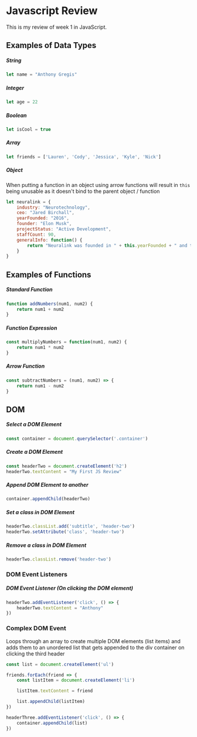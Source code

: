 # Javascript Review
This is my review of week 1 in JavaScript.

## Examples of Data Types

##### String
```javascript
let name = "Anthony Gregis"
```

##### Integer
```javascript
let age = 22
```

##### Boolean
```javascript
let isCool = true
```

##### Array
```javascript
let friends = ['Lauren', 'Cody', 'Jessica', 'Kyle', 'Nick']
```

##### Object

When putting a function in an object using arrow functions will result in `this` being unusable as it doesn't bind to the parent object / function

```javascript
let neuralink = {
    industry: "Neurotechnology",
    ceo: "Jared Birchall",
    yearFounded: "2016",
    founder: "Elon Musk",
    projectStatus: "Active Development",
    staffCount: 90,
    generalInfo: function() {
        return "Neuralink was founded in " + this.yearFounded + " and the current CEO is " + this.ceo + ". They are currently in " + this.projectStatus + " of the Neuralink device that will be embedded in people's brains."
    }
}
```

## Examples of Functions

##### Standard Function
```javascript
function addNumbers(num1, num2) {
    return num1 + num2
}
```

##### Function Expression
```javascript
const multiplyNumbers = function(num1, num2) {
    return num1 * num2
}
```

##### Arrow Function
```javascript
const subtractNumbers = (num1, num2) => {
    return num1 - num2
}
```

## DOM

##### Select a DOM Element
```javascript
const container = document.querySelector('.container')
```

##### Create a DOM Element
```javascript
const headerTwo = document.createElement('h2')
headerTwo.textContent = "My First JS Review"
```

##### Append DOM Element to another
```javascript
container.appendChild(headerTwo)
```

##### Set a class in DOM Element
```javascript
headerTwo.classList.add('subtitle', 'header-two')
headerTwo.setAttribute('class', 'header-two')
```

##### Remove a class in DOM Element
```javascript
headerTwo.classList.remove('header-two')
```

### DOM Event Listeners

##### DOM Event Listener (On clicking the DOM element)
```javascript
headerTwo.addEventListener('click', () => {
    headerTwo.textContent = "Anthony"
})
```

### Complex DOM Event

Loops through an array to create multiple DOM elements (list items) and adds them to an unordered list that gets appended to the div container on clicking the third header

```javascript
const list = document.createElement('ul')

friends.forEach(friend => {
    const listItem = document.createElement('li')

    listItem.textContent = friend

    list.appendChild(listItem)
})

headerThree.addEventListener('click', () => {
    container.appendChild(list)
})
```

